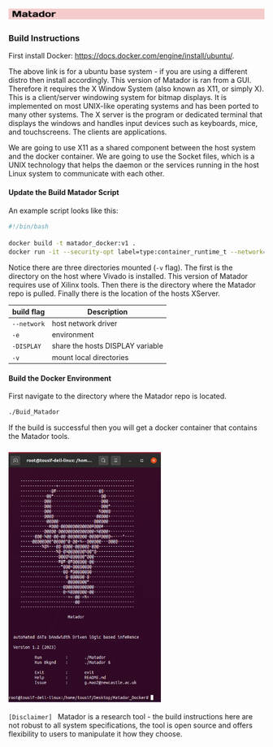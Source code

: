 ### <img src="/images/banner.png" width=1020/>

### Build Instructions 

First install Docker: https://docs.docker.com/engine/install/ubuntu/.

The above link is for a ubuntu base system - if you are using a different distro then install accordingly.
This version of Matador is ran from a GUI. Therefore it requires the X Window System (also known as X11, or simply X). This is a client/server windowing system for bitmap displays. It is implemented on most UNIX-like operating systems and has been ported to many other systems. The X server is the program or dedicated terminal that displays the windows and handles input devices such as keyboards, mice, and touchscreens. The clients are applications.

We are going to use X11 as a shared component between the host system and the docker container. We are going to use the Socket files, which is a UNIX technology that helps the daemon or the services running in the host Linux system to communicate with each other.

#### Update the Build Matador Script 
An example script looks like this: 

```bash 
#!/bin/bash

docker build -t matador_docker:v1 .
docker run -it --security-opt label=type:container_runtime_t --network=host -e DISPLAY=$DISPLAY -v /tools/Xilinx/Vivado/2022.2/:/tools/Xilinx/Vivado/2022.2/ -v /home/tousif/Desktop/Matador_Docker/:/home/tousif/Desktop/Matador_Docker/ -v "/run/user/1000/gdm/Xauthority:/root/.Xauthority:rw" matador_docker:v1 

```
Notice there are three directories mounted (```-v``` flag). The first is the directory on the host where Vivado is installed. This version of Matador requires use of Xilinx tools. Then there is the directory where the Matador repo is pulled. Finally there is the location of the hosts XServer. 

| build flag      | Description |
| -------------------------------|----------------------------------------------------------------------------------- |
|```--network```             		| host network driver |
|```-e```             				| environment |
|```-DISPLAY```             		| share the hosts DISPLAY variable|
|```-v```             				| mount local directories |


#### Build the Docker Environment

First navigate to the directory where the Matador repo is located. 

```bash
./Buid_Matador
```
If the build is successful then you will get a docker container that contains the Matador tools. 

### <img src="/images/build_success.png" width=300/>

```[Disclaimer] ``` Matador is a research tool - the build instructions here are not robust to all system specifications, the tool is open source and offers flexibility to users to manipulate it how they choose. 